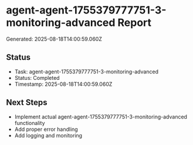 # agent-agent-1755379777751-3-monitoring-advanced Report

Generated: 2025-08-18T14:00:59.060Z

## Status
- Task: agent-agent-1755379777751-3-monitoring-advanced
- Status: Completed
- Timestamp: 2025-08-18T14:00:59.060Z

## Next Steps
- Implement actual agent-agent-1755379777751-3-monitoring-advanced functionality
- Add proper error handling
- Add logging and monitoring
